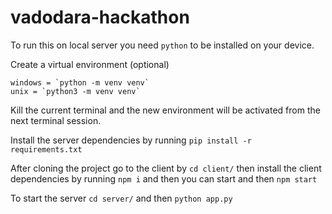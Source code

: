 # vadodara-hackathon

To run this on local server you need `python` to be installed on your device.

Create a virtual environment (optional)

    windows = `python -m venv venv`
    unix = `python3 -m venv venv`

Kill the current terminal and the new environment will be activated from the next terminal session.


Install the server dependencies by running `pip install -r requirements.txt`

After cloning the project go to the client by `cd client/` then install the client dependencies by running `npm i` and then you can start  and then `npm start`

To start the server `cd server/` and then `python app.py`
